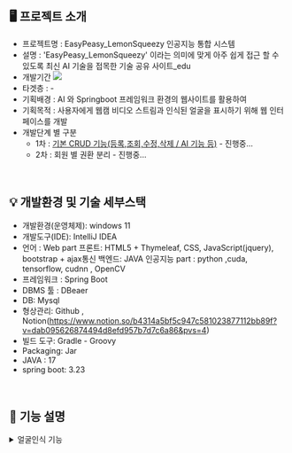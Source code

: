 ## 🖥 프로젝트 소개
- 프로젝트명 : EasyPeasy_LemonSqueezy 인공지능 통합 시스템
- 설명 : 'EasyPeasy_LemonSqueezy' 이라는 의미에 맞게 아주 쉽게 접근 할 수 있도록 최신 AI 기술을 접목한 기술 공유 사이트_edu
- 개발기간 <img src="https://img.shields.io/badge/24/03/04 ~ 24/00/00 (진행중) -ffce66?style=flat&logo=java&logoColor=white">
- 타겟층 : -
- 기획배경 : AI 와 Springboot 프레임워크 환경의 웹사이트를 활용하여  
- 기획목적 : 사용자에게 웹캠 비디오 스트림과 인식된 얼굴을 표시하기 위해 웹 인터페이스를 개발
- 개발단계 별 구분
   - 1차 : <u>기본 CRUD 기능(등록,조회,수정,삭제 / AI 기능 등)</u> - 진행중...
   - 2차 : 회원 별 권환 분리 - 진행중...
<br>

## 💡 개발환경 및 기술 세부스택 

* 개발환경(운영체제): windows 11
* 개발도구(IDE): IntelliJ IDEA
* 언어 :
Web part
프론트: HTML5 + Thymeleaf, CSS, JavaScript(jquery), bootstrap + ajax통신
백엔드: JAVA
인공지능 part :  python ,cuda, tensorflow, cudnn , OpenCV
* 프레임워크 : Spring Boot
* DBMS 툴 : DBeaer
* DB: Mysql
* 형상관리: Github , Notion(https://www.notion.so/b4314a5bf5c947c581023877112bb89f?v=dab095626874494d8efd957b7d7c6a86&pvs=4)
* 빌드 도구: Gradle - Groovy
* Packaging: Jar
* JAVA : 17
* spring boot: 3.23


<br>

## 📌 기능 설명
<details>
  <summary>얼굴인식 기능</summary> 
   <strong>웹 캠을 통해 얼굴 인식 기능</strong>을 추가하는 것은 몇 가지 단계로 구성될 수 있습니다. 아래는 <strong>주요 단계</strong>입니다:

   1. **OpenCV 설치**: 웹캠을 사용하여 얼굴을 인식하기 위해서는 OpenCV 라이브러리를 사용해야 합니다. 따라서 먼저 프로젝트에 OpenCV를 설치하고 구성해야 합니다.
   2. **웹 캠 접근**: Java에서 웹캠에 액세스하기 위해 OpenCV를 사용하여 웹캠을 열고 비디오 스트림을 읽어야 합니다. OpenCV는 웹캠에 액세스하기 위한 간단한 인터페이스를 제공합니다.
   3. **얼굴 감지 및 추적**: OpenCV를 사용하여 웹캠 비디오 스트림에서 얼굴을 감지하고 추적하는 코드를 작성해야 합니다. OpenCV에는 얼굴을 감지하는 여러 가지 기술과 알고리즘이 내장되어 있습니다.
   4. **얼굴 인식**: 웹캠에서 감지된 얼굴을 인식하기 위해 얼굴 인식 알고리즘을 구현해야 합니다. OpenCV는 기본적인 얼굴 인식 알고리즘을 제공하며, 필요에 따라 추가적인 훈련된 모델을 사용할 수도 있습니다.
   5. **웹 인터페이스**: 사용자에게 웹캠 비디오 스트림과 인식된 얼굴을 표시하기 위해 웹 인터페이스를 개발해야 합니다. Spring Boot의 경우 웹 페이지를 구성하고 웹캠 비디오를 표시하는 데 Thymeleaf나 Vue.js 등의 프레임워크를 사용할 수 있습니다.
   6. **통합 및 테스트**: 얼굴 감지 및 인식 코드를 Spring Boot 프로젝트에 통합하고, 웹 인터페이스와 함께 동작하도록 구성합니다. 이후 코드를 테스트하여 웹캠을 통한 얼굴 인식이 제대로 작동하는지 확인합니다.
      
   <img src="https://github.com/choisunghwan/RAUM/assets/33335762/d531a062-b13d-4a56-8b5f-eebf520fbc13">
   **위 이미지는 컴퓨터가 우리의 얼굴을 인식하는 단계입니다.** 컴퓨터 비전에서 얼굴 인식은 이와 같은 방식을 기반으로 컴퓨터가 이미지에서 객체를 검출하고 고유 패턴을 추출하게 됩니다.
   자세하게 과정을 이해하고 싶으시면 [아래 사이트](https://www.cubox.ai/board/blog/board_view.php?&page=1&num=121)를 참고해보시면 도움이 되실 것 같습니다.
</details>

<br>

